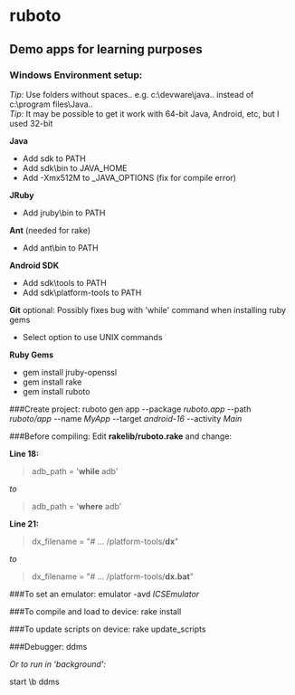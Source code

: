 ruboto
===========

Demo apps for learning purposes
------------------------------

### Windows Environment setup:
*Tip:* Use folders without spaces.. e.g. c:\devware\java\.. instead of c:\program files\Java\..<br />
*Tip:* It may be possible to get it work with 64-bit Java, Android, etc, but I used 32-bit

**Java**
  - Add sdk to PATH
  - Add sdk\bin to JAVA_HOME
  - Add -Xmx512M to _JAVA_OPTIONS (fix for compile error)

**JRuby**
  - Add jruby\bin to PATH

**Ant** (needed for rake)
  - Add ant\bin to PATH

**Android SDK**
  - Add sdk\tools to PATH
  - Add sdk\platform-tools to PATH

**Git** optional: Possibly fixes bug with 'while' command when installing ruby gems
  - Select option to use UNIX commands

**Ruby Gems**
  - gem install jruby-openssl
  - gem install rake
  - gem install ruboto

###Create project:
  ruboto gen app --package *ruboto.app* --path *ruboto/app* --name *MyApp* --target *android-16* --activity *Main*

###Before compiling:
  Edit **rakelib/ruboto.rake** and change:
  
  **Line 18:**
  > adb_path = '<strong>while</strong> adb' 
  
  *to*
  
  > adb_path = '<strong>where</strong> adb'
  
  **Line 21:**
  >dx_filename = "# ... /platform-tools/<strong>dx</strong>"
  
  *to*
  
  >dx_filename = "# ... /platform-tools/<strong>dx.bat</strong>"

###To set an emulator:
  emulator -avd *ICSEmulator*

###To compile and load to device:
  rake install

###To update scripts on device:
  rake update_scripts

###Debugger:
  ddms
  
  *Or to run in 'background':*
  
  start \b ddms
